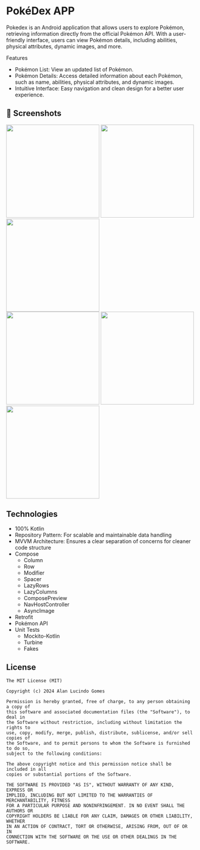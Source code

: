 # PokéDex APP
Pokedex is an Android application that allows users to explore Pokémon, retrieving information directly from the official Pokémon API. With a user-friendly interface, users can view Pokémon details, including abilities, physical attributes, dynamic images, and more.

Features
- Pokémon List: View an updated list of Pokémon.
- Pokémon Details: Access detailed information about each Pokémon, such as name, abilities, physical attributes, and dynamic images.
- Intuitive Interface: Easy navigation and clean design for a better user experience.

## :camera_flash: Screenshots
<p float="left">
  <img src="https://github.com/user-attachments/assets/4b4e4b1b-0b6e-46f2-8520-ab413a9d90f7" width="250" />
  <img src="https://github.com/user-attachments/assets/564453a8-b678-42bf-8912-ae6f89abd63c" width="250" /> 
  <img src="https://github.com/user-attachments/assets/451c7df1-535e-4a23-af8a-43a38fc6be81" width="250" /> 
  <br>
  <img src="https://github.com/user-attachments/assets/596ffe53-563a-4719-b0b1-6234056ef889" width="250" /> 
  <img src="https://github.com/user-attachments/assets/25d7b220-56ff-447d-ab92-68cff546e34b" width="250" /> 
  <img src="https://github.com/user-attachments/assets/74981239-a508-45fc-ae7d-0740df97192c" width="250" /> 
</p>

## Technologies
- 100% Kotlin
- Repository Pattern: For scalable and maintainable data handling
- MVVM Architecture: Ensures a clear separation of concerns for cleaner code structure
- Compose
  - Column
  - Row
  - Modifier
  - Spacer
  - LazyRows
  - LazyColumns
  - ComposePreview
  - NavHostController
  - AsyncImage
- Retrofit
- Pokémon API
- Unit Tests
  - Mockito-Kotlin
  - Turbine
  - Fakes

## License
```
The MIT License (MIT)

Copyright (c) 2024 Alan Lucindo Gomes

Permission is hereby granted, free of charge, to any person obtaining a copy of
this software and associated documentation files (the "Software"), to deal in
the Software without restriction, including without limitation the rights to
use, copy, modify, merge, publish, distribute, sublicense, and/or sell copies of
the Software, and to permit persons to whom the Software is furnished to do so,
subject to the following conditions:

The above copyright notice and this permission notice shall be included in all
copies or substantial portions of the Software.

THE SOFTWARE IS PROVIDED "AS IS", WITHOUT WARRANTY OF ANY KIND, EXPRESS OR
IMPLIED, INCLUDING BUT NOT LIMITED TO THE WARRANTIES OF MERCHANTABILITY, FITNESS
FOR A PARTICULAR PURPOSE AND NONINFRINGEMENT. IN NO EVENT SHALL THE AUTHORS OR
COPYRIGHT HOLDERS BE LIABLE FOR ANY CLAIM, DAMAGES OR OTHER LIABILITY, WHETHER
IN AN ACTION OF CONTRACT, TORT OR OTHERWISE, ARISING FROM, OUT OF OR IN
CONNECTION WITH THE SOFTWARE OR THE USE OR OTHER DEALINGS IN THE SOFTWARE.
```
